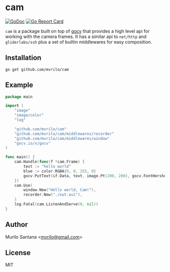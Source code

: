 # cam

[![GoDoc](https://godoc.org/github.com/mvrilo/cam?status.svg)](https://godoc.org/github.com/mvrilo/cam)
[![Go Report Card](https://goreportcard.com/badge/github.com/mvrilo/cam)](https://goreportcard.com/report/github.com/mvrilo/cam)

`cam` is a package built on top of [gocv](https://gocv.io/) that provides a high level api for working with the camera frames.
It has a similar api to `net/http` and `gliderlabs/ssh` plus a set of builtin middlewares for easy composition.

## Installation

```
go get github.com/mvrilo/cam
```

## Example

```go
package main

import (
	"image"
	"image/color"
	"log"

	"github.com/mvrilo/cam"
	"github.com/mvrilo/cam/middlewares/recorder"
	"github.com/mvrilo/cam/middlewares/window"
	"gocv.io/x/gocv"
)

func main() {
	cam.Handle(func(f *cam.Frame) {
		text := "hello world"
		blue := color.RGBA{0, 0, 255, 0}
		gocv.PutText(&f.Data, text, image.Pt(200, 200), gocv.FontHersheyPlain, 10, blue, 8)
	})
	cam.Use(
		window.New("Hello world, Cam!"),
		recorder.New("./out.avi"),
	)
	log.Fatal(cam.ListenAndServe(0, nil))
}
```

## Author

Murilo Santana <<mvrilo@gmail.com>>

## License

MIT
